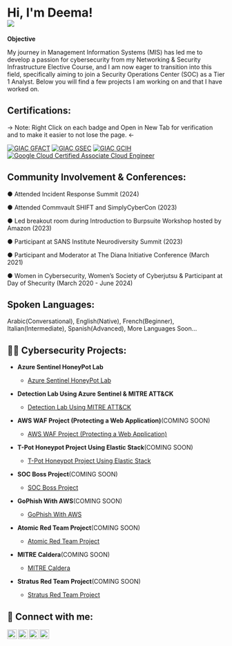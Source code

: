 <h1>Hi, I'm Deema! <br/><a href="https://linkedin.com/in/deemazaher"><img src="https://img.shields.io/badge/-LinkedIn-0072b1?&style=for-the-badge&logo=linkedin&logoColor=white" /></a></h1>
<b>Objective</b>

My journey in Management Information Systems (MIS) has led me to develop a passion for cybersecurity from my Networking & Security Infrastructure Elective Course, and I am now eager to transition into this field, specifically aiming to join a Security Operations Center (SOC) as a Tier 1 Analyst. Below you will find a few projects I am working on and that I have worked on.



<h2><b>Certifications:</b></h2>
-> Note: Right Click on each badge and Open in New Tab for verification and to make it easier to not lose the page. <-

[![GIAC GFACT](https://img.shields.io/badge/GIAC%20GFACT-Validated-brightgreen)](https://www.credly.com/badges/754e97d8-722e-4883-b4da-cee971827587)
[![GIAC GSEC](https://img.shields.io/badge/GIAC%20GSEC-Validated-blue)](https://www.credly.com/badges/ac61a3a9-3a3c-4b84-8fbb-3abdcb588053)
[![GIAC GCIH](https://img.shields.io/badge/GIAC%20GCIH-Validated-red)](https://www.credly.com/badges/2f1ca424-0f51-406f-bf2c-17f031606428)
[![Google Cloud Certified Associate Cloud Engineer](https://img.shields.io/badge/Google%20Cloud%20Certified%20Associate%20Cloud%20Engineer-Validated-brightgreen)](https://google.accredible.com/f0004dc0-20b0-4c4b-b2bd-35d551b5d5dc)

<h2><b>Community Involvement & Conferences:</b></h2>

● Attended Incident Response Summit (2024)

● Attended Commvault SHIFT and SimplyCyberCon (2023)

● Led breakout room during Introduction to Burpsuite Workshop hosted by Amazon (2023)

● Participant at SANS Institute Neurodiversity Summit (2023)

● Participant and Moderator at The Diana Initiative Conference (March 2021)

● Women in Cybersecurity, Women’s Society of Cyberjutsu & Participant at Day of Shecurity (March 2020 - June 2024)
<h2> Spoken Languages:</h2>
Arabic(Conversational), English(Native), French(Beginner), Italian(Intermediate), Spanish(Advanced), More Languages Soon...
<h2>👩‍💻 Cybersecurity Projects:</h2>

- <b>Azure Sentinel HoneyPot Lab</b>
  - [Azure Sentinel HoneyPot Lab](https://github.com/DeemaZaher/AzureSentinelHoneyPotLab)
  
- <b>Detection Lab Using Azure Sentinel & MITRE ATT&CK</b>
  - [Detection Lab Using MITRE ATT&CK](https://github.com/DeemaZaher/MITREATTACKDETECTIONAZURELAB)

- <b>AWS WAF Project (Protecting a Web Application)</b>(COMING SOON)
  - [AWS WAF Project (Protecting a Web Application)](https://github.com/DeemaZaher/Lab)

- <b>T-Pot Honeypot Project Using Elastic Stack</b>(COMING SOON)
  - [T-Pot Honeypot Project Using Elastic Stack](https://github.com/DeemaZaher)

- <b>SOC Boss Project</b>(COMING SOON)
  - [SOC Boss Project](https://github.com/DeemaZaher)

- <b>GoPhish With AWS</b>(COMING SOON)
  - [GoPhish With AWS](https://github.com/DeemaZaher)

- <b>Atomic Red Team Project</b>(COMING SOON)
  - [Atomic Red Team Project](https://github.com/DeemaZaher)

- <b>MITRE Caldera</b>(COMING SOON)
  - [MITRE Caldera](https://github.com/DeemaZaher)

- <b>Stratus Red Team Project</b>(COMING SOON)
  - [Stratus Red Team Project](https://github.com/DeemaZaher)

<h2> 🤳 Connect with me:</h2>

[<img align="left" alt="DeemaSecures | YouTube" width="22px" src="https://cdn.jsdelivr.net/npm/simple-icons@v3/icons/youtube.svg" />][youtube]
[<img align="left" alt="DeemaSecures | TikTok" width="22px" src="https://cdn.jsdelivr.net/npm/simple-icons@v3/icons/tiktok.svg" />][tiktok]
[<img align="left" alt="DeemaZaher | LinkedIn" width="22px" src="https://cdn.jsdelivr.net/npm/simple-icons@v3/icons/linkedin.svg" />][linkedin]
[<img align="left" alt="DeemaSecures | Instagram" width="22px" src="https://cdn.jsdelivr.net/npm/simple-icons@v3/icons/instagram.svg" />][instagram]

[tiktok]: https://tiktok.com/deemasecures
[youtube]: https://www.youtube.com/c/deemasecures
[instagram]: https://www.instagram.com/deemasecures/
[linkedin]: https://linkedin.com/in/deemazaher

<!--
**DeemaZaher/DeemaZaher** is a ✨ _special_ ✨ repository because its `README.md` (this file) appears on your GitHub profile.

Here are some ideas to get you started:

- 🔭 I’m currently working on ...
- 🌱 I’m currently learning ...
- 👯 I’m looking to collaborate on ...
- 🤔 I’m looking for help with ...
- 💬 Ask me about ...
- 📫 How to reach me: ...
- 😄 Pronouns: ...
- ⚡ Fun fact: ...
-->
